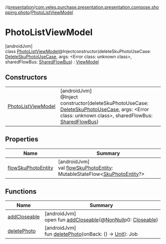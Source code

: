 //[presentation](../../../index.md)/[com.veles.purchase.presentation.presentation.compose.shopping.photo](../index.md)/[PhotoListViewModel](index.md)

# PhotoListViewModel

[androidJvm]\
class [PhotoListViewModel](index.md)@Injectconstructor(deleteSkuPhotoUseCase: [DeleteSkuPhotoUseCase](../../../../domain/domain/com.veles.purchase.domain.usecase.sku/-delete-sku-photo-use-case/index.md), args: <!---  GfmCommand {"@class":"org.jetbrains.dokka.gfm.ResolveLinkGfmCommand","dri":{"packageName":"","classNames":"<Error class: unknown class>","callable":null,"target":{"@class":"org.jetbrains.dokka.links.PointingToDeclaration"},"extra":null}} --->&lt;Error class: unknown class&gt;<!--- --->, sharedFlowBus: [SharedFlowBus](../../com.veles.purchase.presentation.data.bus/-shared-flow-bus/index.md)) : [ViewModel](https://developer.android.com/reference/kotlin/androidx/lifecycle/ViewModel.html)

## Constructors

| | |
|---|---|
| [PhotoListViewModel](-photo-list-view-model.md) | [androidJvm]<br>@Inject<br>constructor(deleteSkuPhotoUseCase: [DeleteSkuPhotoUseCase](../../../../domain/domain/com.veles.purchase.domain.usecase.sku/-delete-sku-photo-use-case/index.md), args: <!---  GfmCommand {"@class":"org.jetbrains.dokka.gfm.ResolveLinkGfmCommand","dri":{"packageName":"","classNames":"<Error class: unknown class>","callable":null,"target":{"@class":"org.jetbrains.dokka.links.PointingToDeclaration"},"extra":null}} --->&lt;Error class: unknown class&gt;<!--- --->, sharedFlowBus: [SharedFlowBus](../../com.veles.purchase.presentation.data.bus/-shared-flow-bus/index.md)) |

## Properties

| Name | Summary |
|---|---|
| [flowSkuPhotoEntity](flow-sku-photo-entity.md) | [androidJvm]<br>val [flowSkuPhotoEntity](flow-sku-photo-entity.md): MutableStateFlow&lt;[SkuPhotoEntity](../../../../data/data/com.veles.purchase.data.room.table/-sku-photo-entity/index.md)?&gt; |

## Functions

| Name | Summary |
|---|---|
| [addCloseable](../../com.veles.purchase.presentation.presentation.mvvm.purchase.sort/-sort-purchase-view-model/index.md#264516373%2FFunctions%2F-646359276) | [androidJvm]<br>open fun [addCloseable](../../com.veles.purchase.presentation.presentation.mvvm.purchase.sort/-sort-purchase-view-model/index.md#264516373%2FFunctions%2F-646359276)(@[NonNull](https://developer.android.com/reference/kotlin/androidx/annotation/NonNull.html)p0: [Closeable](https://developer.android.com/reference/kotlin/java/io/Closeable.html)) |
| [deletePhoto](delete-photo.md) | [androidJvm]<br>fun [deletePhoto](delete-photo.md)(onBack: () -&gt; [Unit](https://kotlinlang.org/api/latest/jvm/stdlib/kotlin/-unit/index.html)): Job |
